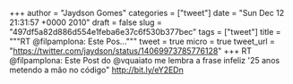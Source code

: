 
+++
author = "Jaydson Gomes"
categories = ["tweet"]
date = "Sun Dec 12 21:31:57 +0000 2010"
draft = false
slug = "497df5a82d886d554e1feba6e37c6f530b377bec"
tags = ["tweet"]
title = """RT @filpamplona: Este Pos..."""
tweet = true
micro = true
tweet_url = "https://twitter.com/jaydson/status/14069973785776128"
+++
RT @filpamplona: Este Post do @vquaiato  me lembra a frase infeliz '25 anos metendo a mão no código"  http://bit.ly/eY2EDn
